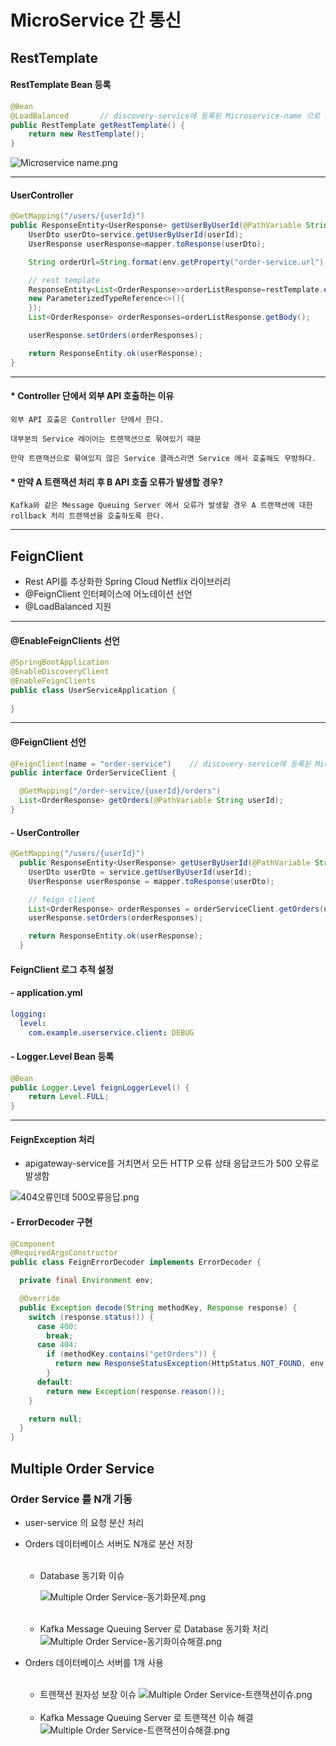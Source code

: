# MicroService 간 통신

## RestTemplate

#### RestTemplate Bean 등록

```java
@Bean
@LoadBalanced       // discovery-service에 등록된 Microservice-name 으로 도메인 정의 가능 
public RestTemplate getRestTemplate() {
    return new RestTemplate();
}
```

![Microservice name.png](img/section10/Microservice%20name.png)

***

#### UserController

```java
@GetMapping("/users/{userId}")
public ResponseEntity<UserResponse> getUserByUserId(@PathVariable String userId) {
    UserDto userDto=service.getUserByUserId(userId);
    UserResponse userResponse=mapper.toResponse(userDto);

    String orderUrl=String.format(env.getProperty("order-service.url"),userId);

    // rest template
    ResponseEntity<List<OrderResponse>>orderListResponse=restTemplate.exchange(orderUrl,HttpMethod.GET,null,
    new ParameterizedTypeReference<>(){
    });
    List<OrderResponse> orderResponses=orderListResponse.getBody();

    userResponse.setOrders(orderResponses);

    return ResponseEntity.ok(userResponse);
}
```
***
#### * Controller 단에서 외부 API 호출하는 이유


    외부 API 호출은 Controller 단에서 한다.

    대부분의 Service 레이어는 트랜잭션으로 묶여있기 때문

    만약 트랜잭션으로 묶여있지 않은 Service 클래스라면 Service 에서 호출해도 무방하다.

#### * 만약 A 트랜잭션 처리 후 B API 호출 오류가 발생할 경우?
    Kafka와 같은 Message Queuing Server 에서 오류가 발생할 경우 A 트랜잭션에 대한 rollback 처리 트랜잭션을 호출하도록 한다.
***

## FeignClient

- Rest API를 추상화한 Spring Cloud Netflix 라이브러리
- @FeignClient 인터페이스에 어노테이션 선언
- @LoadBalanced 지원
***
#### @EnableFeignClients 선언
```java
@SpringBootApplication
@EnableDiscoveryClient
@EnableFeignClients
public class UserServiceApplication {
  
}
```
***
#### @FeignClient 선언

```java
@FeignClient(name = "order-service")    // discovery-service에 등록된 Microservice-name 으로 도메인 정의
public interface OrderServiceClient {

  @GetMapping("/order-service/{userId}/orders")
  List<OrderResponse> getOrders(@PathVariable String userId);
}
```

#### - UserController

```java
@GetMapping("/users/{userId}")
  public ResponseEntity<UserResponse> getUserByUserId(@PathVariable String userId) {
    UserDto userDto = service.getUserByUserId(userId);
    UserResponse userResponse = mapper.toResponse(userDto);

    // feign client
    List<OrderResponse> orderResponses = orderServiceClient.getOrders(userId);
    userResponse.setOrders(orderResponses);

    return ResponseEntity.ok(userResponse);
  }
```

#### FeignClient 로그 추적 설정

#### - application.yml

```yaml
logging:
  level:
    com.example.userservice.client: DEBUG
```

#### - Logger.Level Bean 등록

```java
@Bean
public Logger.Level feignLoggerLevel() {
    return Level.FULL;
}
```
***
#### FeignException 처리

- apigateway-service를 거치면서 모든 HTTP 오류 상태 응답코드가 500 오류로 발생함

![404오류인데 500오류응답.png](img/section10/404오류인데%20500오류응답.png)

#### - ErrorDecoder 구현

```java
@Component
@RequiredArgsConstructor
public class FeignErrorDecoder implements ErrorDecoder {

  private final Environment env;

  @Override
  public Exception decode(String methodKey, Response response) {
    switch (response.status()) {
      case 400:
        break;
      case 404:
        if (methodKey.contains("getOrders")) {
          return new ResponseStatusException(HttpStatus.NOT_FOUND, env.getProperty("order-service.exception.order-is-empty"));
        }
      default:
        return new Exception(response.reason());
    }

    return null;
  }
}
```

## Multiple Order Service
### Order Service 를 N개 기동
- user-service 의 요청 분산 처리
- Orders 데이터베이스 서버도 N개로 분산 저장
  <br><br>
  - Database 동기화 이슈

    ![Multiple Order Service-동기화문제.png](img/section10/Multiple%20Order%20Service-동기화문제.png)
    <br><br>
  - Kafka Message Queuing Server 로 Database 동기화 처리
    ![Multiple Order Service-동기화이슈해결.png](img/section10/Multiple%20Order%20Service-동기화이슈해결.png)


- Orders 데이터베이스 서버를 1개 사용
  <br><br>
  - 트랜잭션 원자성 보장 이슈
    ![Multiple Order Service-트랜잭션이슈.png](img/section10/Multiple%20Order%20Service-트랜잭션이슈.png)
  <br><br>
  - Kafka Message Queuing Server 로 트랜잭션 이슈 해결
    ![Multiple Order Service-트랜잭션이슈해결.png](img/section10/Multiple%20Order%20Service-트랜잭션이슈해결.png)
